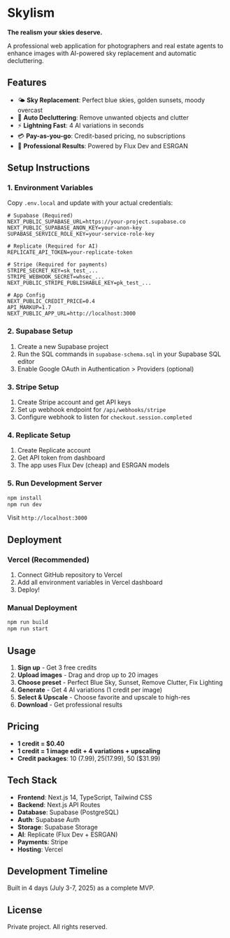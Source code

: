 # Skylism

**The realism your skies deserve.**

A professional web application for photographers and real estate agents to enhance images with AI-powered sky replacement and automatic decluttering.

## Features

- 🌤️ **Sky Replacement**: Perfect blue skies, golden sunsets, moody overcast
- 🧹 **Auto Decluttering**: Remove unwanted objects and clutter
- ⚡ **Lightning Fast**: 4 AI variations in seconds
- 💳 **Pay-as-you-go**: Credit-based pricing, no subscriptions
- 🎯 **Professional Results**: Powered by Flux Dev and ESRGAN

## Setup Instructions

### 1. Environment Variables

Copy `.env.local` and update with your actual credentials:

```env
# Supabase (Required)
NEXT_PUBLIC_SUPABASE_URL=https://your-project.supabase.co
NEXT_PUBLIC_SUPABASE_ANON_KEY=your-anon-key
SUPABASE_SERVICE_ROLE_KEY=your-service-role-key

# Replicate (Required for AI)
REPLICATE_API_TOKEN=your-replicate-token

# Stripe (Required for payments)
STRIPE_SECRET_KEY=sk_test_...
STRIPE_WEBHOOK_SECRET=whsec_...
NEXT_PUBLIC_STRIPE_PUBLISHABLE_KEY=pk_test_...

# App Config
NEXT_PUBLIC_CREDIT_PRICE=0.4
API_MARKUP=1.7
NEXT_PUBLIC_APP_URL=http://localhost:3000
```

### 2. Supabase Setup

1. Create a new Supabase project
2. Run the SQL commands in `supabase-schema.sql` in your Supabase SQL editor
3. Enable Google OAuth in Authentication > Providers (optional)

### 3. Stripe Setup

1. Create Stripe account and get API keys
2. Set up webhook endpoint for `/api/webhooks/stripe`
3. Configure webhook to listen for `checkout.session.completed`

### 4. Replicate Setup

1. Create Replicate account
2. Get API token from dashboard
3. The app uses Flux Dev (cheap) and ESRGAN models

### 5. Run Development Server

```bash
npm install
npm run dev
```

Visit `http://localhost:3000`

## Deployment

### Vercel (Recommended)

1. Connect GitHub repository to Vercel
2. Add all environment variables in Vercel dashboard
3. Deploy!

### Manual Deployment

```bash
npm run build
npm run start
```

## Usage

1. **Sign up** - Get 3 free credits
2. **Upload images** - Drag and drop up to 20 images
3. **Choose preset** - Perfect Blue Sky, Sunset, Remove Clutter, Fix Lighting
4. **Generate** - Get 4 AI variations (1 credit per image)
5. **Select & Upscale** - Choose favorite and upscale to high-res
6. **Download** - Get professional results

## Pricing

- **1 credit = $0.40**
- **1 credit = 1 image edit + 4 variations + upscaling**
- **Credit packages**: 10 ($7.99), 25 ($17.99), 50 ($31.99)

## Tech Stack

- **Frontend**: Next.js 14, TypeScript, Tailwind CSS
- **Backend**: Next.js API Routes
- **Database**: Supabase (PostgreSQL)
- **Auth**: Supabase Auth
- **Storage**: Supabase Storage
- **AI**: Replicate (Flux Dev + ESRGAN)
- **Payments**: Stripe
- **Hosting**: Vercel

## Development Timeline

Built in 4 days (July 3-7, 2025) as a complete MVP.

## License

Private project. All rights reserved.
